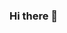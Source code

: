 ### Hi there 👋

<!--
**NaziaSayyad/NaziaSayyad** is a ✨ _special_ ✨ repository because its `README.md` (this file) appears on your GitHub profile.

Here are some ideas to get you started:

- 🌱 I’m currently learning MERN Stack
- 👨‍💻 All Projects are available  https://github.com/NaziaSayyad/NaziaSayyad.github.io
- 💬 Ask me about MERN
- 📫 How to reach me sayyadnazia756@gmail.com

-->
